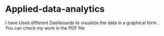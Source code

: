 # Applied-data-analytics
I have Used different Dashboards to visualize the data in a graphical form . You can check my work in the PDF file
